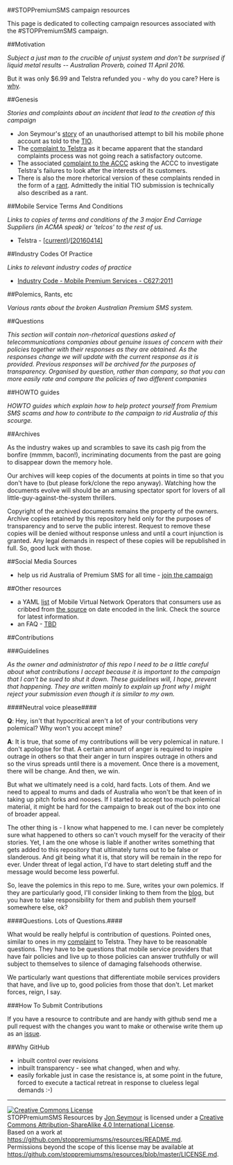 #\#STOPPremiumSMS campaign resources

This page is dedicated to collecting campaign resources associated with the #STOPPremiumSMS campaign.

##Motivation

_Subject a just man to the crucible of unjust system and don't be surprised if liquid metal results -- Australian Proverb, coined 11 April 2016._

But it was only $6.99 and Telstra refunded you - why do you care? Here is [why](https://blog.stoppremiumsms.org/2016/04/14/but-it-was-only-6-99-and-telstra-refunded-you-why-do-you-care/).


##Genesis

_Stories and complaints about an incident that lead to the creation of this campaign_

* Jon Seymour's [story](https://drive.google.com/a/premiumsms.org/file/d/0B45YMnReupuEckpHaWhadzV1TkE/view) of an unauthorised attempt to bill his mobile phone account as told to the [TIO](http://tio.com.au).
* The [complaint to Telstra](https://drive.google.com/a/premiumsms.org/file/d/1HPvGuu78Wf36raDzrttxNMJm4c9ideDjO0sVC7AuUEJs3MSkxeBndI-VuLXHBvYbReqIbt-BPp02T4gd/view) as it became apparent that the standard complaints process was not going reach a satisfactory outcome. 
* The associated [complaint to the ACCC](https://blog.stoppremiumsms.org/2016/04/14/accc-complaint/) asking the ACCC to investigate Telstra's failures to look after the interests of its customers.
* There is also the more rhetorical version of these complaints rended in the form of a [rant](https://blog.stoppremiumsms.org/about/). Admittedly the initial TIO submission is technically also described as a rant.


##Mobile Service Terms And Conditions

_Links to copies of terms and conditions of the 3 major End Carriage Suppliers (in ACMA speak) or 'telcos' to the rest of us._

- Telstra - [[current]](https://www.telstra.com.au/help/download/document/things-you-need-to-know-about-telstra-services-c048.pdf)/[[20160414]](https://github.com/stoppremiumssms/resources/tree/master/archive/www.telstra.com.au/help/2016-04-14/download/document/things-you-need-to-know-about-telstra-services-c048.pdf)

##Industry Codes Of Practice

_Links to relevant industry codes of practice_

* [Industry Code - Mobile Premium Services - C627:2011](http://www.acma.gov.au/theACMA/mobile-premium-services-code-c637-2011)


##Polemics, Rants, etc

_Various rants about the broken Australian Premium SMS system._

##Questions

_This section will contain non-rhetorical questions asked of telecommunications companies about genuine issues of concern with their policies together 
with their responses as they are obtained. As the responses change we will update with the current response as it is provided. Previous 
responses will be archived for the purposes of transparency. Organised by question, rather than company, so that you can more easily
rate and compare the policies of two different companies_

##HOWTO guides

_HOWTO guides which explain how to help protect yourself from Premium SMS scams and how to contribute to the campaign to rid Australia of this scourge._

##Archives

As the industry wakes up and scrambles to save its cash pig from the bonfire (mmmm, bacon!), incriminating documents 
from the past are going to disappear down the memory hole. 

Our archives will keep copies of the documents at points in time so that you don't have to (but please fork/clone the repo anyway). Watching how 
the documents evolve will should be an amusing spectator sport for lovers of all little-guy-against-the-system thrillers.

Copyright of the archived documents remains the property of the owners. Archive copies retained by this repository held only 
for the purposes of transparency and to serve the public interest. Request to remove these copies will be denied without response
unless and until a court injunction is granted. Any legal demands in respect of these copies will be republished in full. 
So, good luck with those.

##Social Media Sources

- help us rid Australia of Premium SMS for all time - [join the campaign](https://www.communityrun.org/petitions/dismantle-the-broken-australian-premium-sms-system-1)


##Other resources

- a YAML [list](archive/www.mobilenetworkguide.com.au/2016-04-12/MVNO.yml) of Mobile Virtual Network Operators that consumers use as cribbed from [the source](http://www.mobilenetworkguide.com.au/virtual_operators_information.html) on date encoded in the link. Check the source for latest information.
- an FAQ - [TBD](#)

##Contributions

###Guidelines

_As the owner and administrator of this repo I need to be a little careful about what contributions I accept because it is important to the campaign that I can't be sued
to shut it down. These guidelines will, I hope, prevent that happening. They are written mainly to explain up front why I might reject your submission even though it
is similar to my own._

####Neutral voice please####

**Q**: Hey, isn't that hypocritical aren't a lot of your contributions very polemical? Why won't you accept mine?

**A**: It is true, that some of my contributions will be very polemical in nature. I don't apologise for that. A certain amount of anger is required to 
inspire outrage in others so that their anger in turn inspires outrage in others and so the virus spreads until there is a movement. Once there is a movement, there will be change. And then, we win.

But what we ultimately need is a cold, hard facts. Lots of them. And we need to appeal to mums and dads of Australia who won't be that keen of in taking up pitch forks and nooses. If I started to accept too much polemical material, it might be hard for the campaign to break out of the box into one of broader appeal. 

The other thing is - I know what happened to me. I can never be completely sure what happened to others so can't vouch myself for the veracity of their stories. Yet, I am the one whose is liable if another writes something that gets added to this repository that ultimately turns out to be false or slanderous. And git being what it is, that story
will be remain in the repo for ever. Under threat of legal action, I'd have to start deleting stuff and the message would become less powerful.

So, leave the polemics in this repo to me. Sure, writes your own polemics. If they are particularly good, I'll consider linking to them from the [blog](http://blog.stoppremiumsms.org), but you have to take responsibility for them and publish them yourself somewhere else, ok?

####Questions. Lots of Questions.####

What would be really helpful is contribution of questions. Pointed ones, similar to ones in my [complaint](https://drive.google.com/a/premiumsms.org/file/d/1HPvGuu78Wf36raDzrttxNMJm4c9ideDjO0sVC7AuUEJs3MSkxeBndI-VuLXHBvYbReqIbt-BPp02T4gd/view) to Telstra. They have to be reasonable questions. They have to be questions
that mobile service providers that have fair policies and live up to those policies can answer truthfully or will subject to themselves to silence of damaging falsehoods 
otherwise. 

We particularly want questions that differentiate mobile services providers that have, and live up to, good policies from those that don't. Let market forces, reign, I say.

###How To Submit Contributions

If you have a resource to contribute and are handy with github send me a pull request with the changes you want to make
or otherwise write them up as an [issue](https://github.com/stoppremiumsms/resources/issues/new).



##Why GitHub
- inbuilt control over revisions
- inbuilt transparency - see what changed, when and why.
- easily forkable just in case the resistance is, at some point in the future, forced to execute a tactical retreat in response to clueless legal demands :-)
<hr>

<a rel="license" href="http://creativecommons.org/licenses/by-sa/4.0/"><img alt="Creative Commons License" style="border-width:0" src="https://i.creativecommons.org/l/by-sa/4.0/88x31.png" /></a><br /><span xmlns:dct="http://purl.org/dc/terms/" property="dct:title">STOPPremiumSMS Resources</span> by <a xmlns:cc="http://creativecommons.org/ns#" href="https://github.com/stoppremiumsms/resources" property="cc:attributionName" rel="cc:attributionURL">Jon Seymour</a> is licensed under a <a rel="license" href="http://creativecommons.org/licenses/by-sa/4.0/">Creative Commons Attribution-ShareAlike 4.0 International License</a>.<br />Based on a work at <a xmlns:dct="http://purl.org/dc/terms/" href="https://github.com/stoppremiumsms/resources/README.md" rel="dct:source">https://github.com/stoppremiumsms/resources/README.md</a>.<br />Permissions beyond the scope of this license may be available at <a xmlns:cc="http://creativecommons.org/ns#" href="https://github.com/stoppremiumsms/resources/blob/master/LICENSE.md" rel="cc:morePermissions">https://github.com/stoppremiumsms/resources/blob/master/LICENSE.md</a>.
